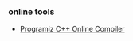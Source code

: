 ### online tools
- [Programiz C++ Online Compiler](https://www.programiz.com/cpp-programming/online-compiler/)
